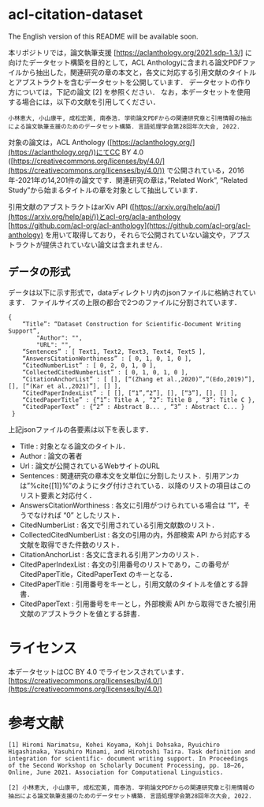 # acl-citation-dataset

The English version of this README will be available soon.

本リポジトリでは，論文執筆支援 [https://aclanthology.org/2021.sdp-1.3/] に向けたデータセット構築を目的として，ACL Anthologyに含まれる論文PDFファイルから抽出した，関連研究の章の本文と，各文に対応する引用文献のタイトルとアブストラクトを含むデータセットを公開しています．
データセットの作り方については，下記の論文 [2] を参照ください．
なお，本データセットを使用する場合には，以下の文献を引用してください．

```
小林恵大, 小山康平, 成松宏美, 南泰浩. 学術論文PDFからの関連研究章と引用情報の抽出による論文執筆支援のためのデータセット構築. 言語処理学会第28回年次大会, 2022.
```

対象の論文は，ACL Anthology ([https://aclanthology.org/](https://aclanthology.org/))にてCC BY 4.0 ([https://creativecommons.org/licenses/by/4.0/](https://creativecommons.org/licenses/by/4.0/)) で公開されている，2016年-2021年の14,201件の論文です．関連研究の章は，”Related Work”, “Related Study”から始まるタイトルの章を対象として抽出しています．

引用文献のアブストラクトはarXiv API ([https://arxiv.org/help/api/](https://arxiv.org/help/api/))とacl-org/acla-anthology [https://github.com/acl-org/acl-anthology](https://github.com/acl-org/acl-anthology) を用いて取得しており，それらで公開されていない論文や，アブストラクトが提供されていない論文は含まれません．

## データの形式
データは以下に示す形式で，dataディレクトリ内のjsonファイルに格納されています．
ファイルサイズの上限の都合で2つのファイルに分割されています．

```
{
    “Title”: “Dataset Construction for Scientific-Document Writing Support”,
		"Author": "",
		"URL": "",
    “Sentences” : [ Text1, Text2, Text3, Text4, Text5 ], 
    “AnswersCitationWorthiness” : [ 0, 1, 0, 1, 0 ], 
    “CitedNumberList” : [ 0, 2, 0, 1, 0 ], 
    “CollectedCitedNumberList” : [ 0, 1, 0, 1, 0 ], 
    “CitationAnchorList” : [ [], [“(Zhang et al.,2020)”,“(Edo,2019)”], [], [“(Kar et al.,2021)”], [] ],
    “CitedPaperIndexList” : [ [], [“1”,“2”], [], [“3”], [], [] ],
    “CitedPaperTitle” : {“1”: Title A , “2”: Title B , “3”: Title C },
    “CitedPaperText” : {“2” : Abstract B... , “3” : Abstract C... }
 }
```

上記jsonファイルの各要素は以下を表します．

- Title : 対象となる論文のタイトル．
- Author : 論文の著者
- Url : 論文が公開されているWebサイトのURL
- Sentences : 関連研究の章本文を文単位に分割したリスト．引用アンカは”%cite{[1]}%”のようにタグ付けされている．以降のリストの項目はこのリスト要素と対応付く．
- AnswersCitationWorthiness : 各文に引用がつけられている場合は “1”，そうでなければ “0” としたリスト．
- CitedNumberList : 各文で引用されている引用文献数のリスト．
- CollectedCitedNumberList : 各文の引用の内，外部検索 API から対応する文献を取得できた件数のリスト．
- CitationAnchorList : 各文に含まれる引用アンカのリスト．
- CitedPaperIndexList : 各文の引用番号のリストであり，この番号が CitedPaperTitle，CitedPaperText のキーとなる．
- CitedPaperTitle : 引用番号をキーとし，引用文献のタイトルを値とする辞書．
- CitedPaperText : 引用番号をキーとし，外部検索 API から取得できた被引用文献のアブストラクトを値とする辞書．

# ライセンス

本データセットはCC BY 4.0 でライセンスされています．[https://creativecommons.org/licenses/by/4.0/](https://creativecommons.org/licenses/by/4.0/)

# 参考文献
```
[1] Hiromi Narimatsu, Kohei Koyama, Kohji Dohsaka, Ryuichiro Higashinaka, Yasuhiro Minami, and Hirotoshi Taira. Task definition and integration for scientific- document writing support. In Proceedings of the Second Workshop on Scholarly Document Processing, pp. 18–26, Online, June 2021. Association for Computational Linguistics.

[2] 小林恵大, 小山康平, 成松宏美, 南泰浩. 学術論文PDFからの関連研究章と引用情報の抽出による論文執筆支援のためのデータセット構築. 言語処理学会第28回年次大会, 2022.
```


